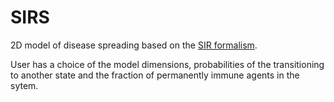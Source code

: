 # SIRS

2D model of disease spreading based on the [SIR formalism](https://en.wikipedia.org/wiki/Compartmental_models_in_epidemiology#The_SIR_model).

User has a choice of the model dimensions, probabilities of the transitioning to another state and the fraction of permanently immune agents in the sytem.
